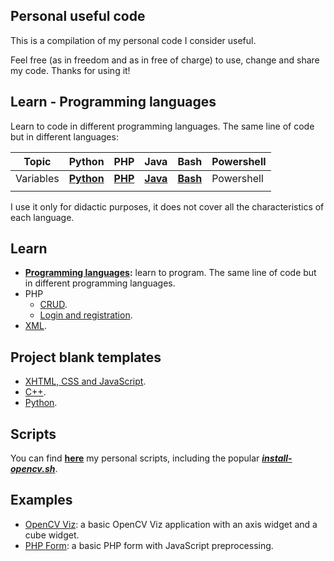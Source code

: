 ## Personal useful code

This is a compilation of my personal code I consider useful.

Feel free (as in freedom and as in free of charge) to use, change and share my code. Thanks for using it!

## Learn - Programming languages

Learn to code in different programming languages. The same line of code but in different languages:

| Topic     | Python | PHP | Java | Bash | Powershell |
|-----------|--------|-----|------|------|------------|
| Variables | **[Python](learn/prog/01/01.py)** | **[PHP](learn/prog/01/01.php)** | **[Java](learn/prog/01/Java01.java)** | **[Bash](learn/prog/01/01.sh)** | Powershell |
|           |        |     |      |      |            |

I use it only for didactic purposes, it does not cover all the characteristics of each language.

## Learn

* **[Programming languages](learn/prog):** learn to program. The same line of code but in different programming languages.
* PHP
    * [CRUD](learn/php/crud).
    * [Login and registration](learn/php/login).
* [XML](learn/xml).

## Project blank templates

* [XHTML, CSS and JavaScript](templates/html).
* [C++](templates/cpp).
* [Python](templates/python).

## Scripts

You can find **[here](scripts)** my personal scripts, including the popular **[_install-opencv.sh_](scripts/bash/install-opencv.sh)**.

## Examples

* [OpenCV Viz](examples/cpp/opencv/viz): a basic OpenCV Viz application with an axis widget and a cube widget.
* [PHP Form](examples/php/form): a basic PHP form with JavaScript preprocessing.
